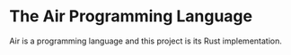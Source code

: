 # The Air Programming Language

Air is a programming language and this project is its Rust implementation.

